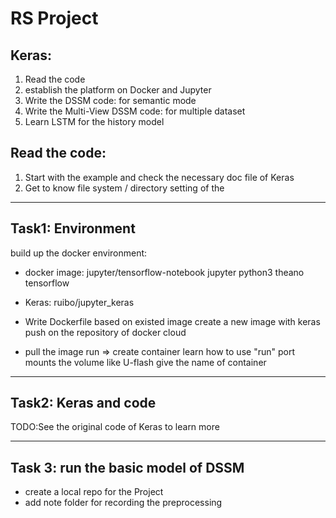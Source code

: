 # RS Project

## Keras:
1. Read the code
2. establish the platform on Docker and Jupyter
3. Write the DSSM code: for semantic mode
4. Write the Multi-View DSSM code: for multiple dataset
5. Learn LSTM for the history model

## Read the code:
1. Start with the example and check the necessary doc file of Keras
2. Get to know file system /  directory setting of the

---
## Task1: Environment

build up the docker environment:
- docker image: jupyter/tensorflow-notebook
	jupyter
	python3
	theano
	tensorflow
- Keras: ruibo/jupyter_keras

- Write Dockerfile
 based on existed image
 create a new image with keras
 push on the repository of docker cloud

- pull the image
 run => create container
 learn how to use "run"
 port
 mounts the volume like U-flash
 give the name of container

---
## Task2: Keras and code
TODO:See the original code of Keras to learn more

----
## Task 3: run the basic model of DSSM
- create a local repo for the Project
- add note folder for recording the preprocessing
